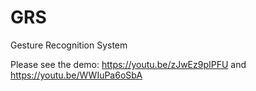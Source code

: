# GRS
Gesture Recognition System

Please see the demo: https://youtu.be/zJwEz9pIPFU and https://youtu.be/WWIuPa6oSbA
